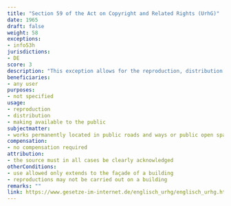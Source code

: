 ```yaml
---
title: "Section 59 of the Act on Copyright and Related Rights (UrhG)"
date: 1965 
draft: false
weight: 58
exceptions:
- info53h
jurisdictions:
- DE
score: 3
description: "This exception allows for the reproduction, distribution and making available to the public of works permanently located in public roads and ways or public open spaces. In the case of buildings the use allowed only extends to the façade. The reproductions may not be carried out on a building."
beneficiaries:
- any user
purposes: 
- not specified
usage:
- reproduction 
- distribution 
- making available to the public
subjectmatter:
- works permanently located in public roads and ways or public open spaces
compensation:
- no compensation required
attribution: 
- the source must in all cases be clearly acknowledged
otherConditions: 
- use allowed only extends to the façade of a building 
- reproductions may not be carried out on a building
remarks: ""
link: https://www.gesetze-im-internet.de/englisch_urhg/englisch_urhg.html#p0343
---
```

